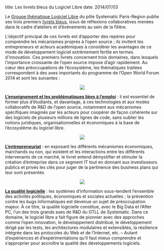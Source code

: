 title: Les livrets bleus du Logiciel Libre
date: 2014/07/03


Le [Groupe thématique Logiciel Libre](http://www.systematic-paris-region.org/fr/logiciel-libre) du pôle Systematic Paris-Region publie ses trois premiers [livrets bleus](http://www.systematic-paris-region.org/fr/actualites/les-livrets-bleus-du-gtll-des-reperes-pour-comprendre-new), issus de réflexions collaboratives menées dans le cadre d’ateliers et d’événements au sein de la filière.


L’objectif principal de ces livrets est d’apporter des repères pour comprendre les mécanismes propres à l’open source ; ils invitent les entrepreneurs et acteurs académiques à considérer les avantages de ce mode de développement logiciel extrêmement fertile en termes d'innovation.
Ces premiers livrets concernent trois domaines, dans lesquels l’importance croissante de l’open source impose d’agir rapidement. Au cœur des préoccupations de l’écosystème, les thématiques traitées correspondent à des axes importants du programme de l’Open World Forum 2014 et sont les suivantes : 


<p align="center"><a href="http://www.systematic-paris-region.org/sites/default/files/LivretBleu_Etudiants_GT-LogicielLibre_Systematic.pdf"><img src="/static/pictures/articles/GTLL_ETUDIANT.JPG"></a></p>

[**L’enseignement et les problématiques liées à l’emploi**](http://www.systematic-paris-region.org/sites/default/files/LivretBleu_Etudiants_GT-LogicielLibre_Systematic.pdf) : il est essentiel de former plus d’étudiants, et davantage, à ces technologies et aux modes collaboratifs de R&D de l’open source, notamment aux mécanismes spécifiques imaginés par les acteurs pour coopérer de façon cohérente sur des logiciels de plusieurs millions de lignes de code, sans oublier les notions juridiques, organisationnelles et économiques à la base de l’écosystème du logiciel libre.


<p align="center"><a href="http://www.systematic-paris-region.org/sites/default/files/LivretBleu_ModelesEconomiques_GT-LogicielLibre_Systematic.pdf"><img src="/static/pictures/articles/GTLL_MODELES ECONOMIQUES.JPG"></a></p>

[**L’entrepreneuriat**](http://www.systematic-paris-region.org/sites/default/files/LivretBleu_ModelesEconomiques_GT-LogicielLibre_Systematic.pdf) : en exposant les différents mécanismes économiques, marchands ou non, qui existent et les interactions entre les différents intervenants de ce marché, le livret entend démystifier et stimuler la création d’entreprise dans ce segment IT tout en donnant aux investisseurs publics et privés les clés pour juger de la pertinence des business plans qui leur sont présentés 

<p align="center"><a href="http://www.systematic-paris-region.org/sites/default/files/LivretBleu_QualiteLogicielle_GT-LogicielLibre_Systematic.pdf"><img src="/static/pictures/articles/GTLL_QUALITE LOGICIELLE.JPG"></a></p>

[**La qualité logicielle**](http://www.systematic-paris-region.org/sites/default/files/LivretBleu_QualiteLogicielle_GT-LogicielLibre_Systematic.pdf) : les systèmes d’information sous-tendent l’ensemble des activités politiques, économiques et sociales actuelles ; la prévention contre les bugs informatiques est devenue un sujet de préoccupation majeur. À ce titre, la qualité logicielle constitue, avec le Big Data et l’After PC, l’un des trois grands axes de R&D du GTLL de Systematic. Dans ce domaine, le logiciel libre a fait figure de pionnier avec des approches comme l’open innovation, le développement distribué, le développement dirigé par les tests, les architectures modulaires et extensibles, la résilience intégrée dans les protocoles du Web et de l’Internet, etc. – Autant d’expériences et d’expérimentations qu’il faut mieux comprendre et s’approprier pour accroître la qualité des développements logiciels.

